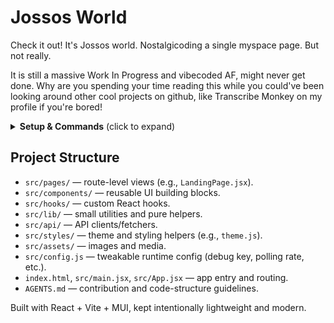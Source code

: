 # Jossos World

Check it out! It's Jossos world. Nostalgicoding a single myspace page. But not really.

It is still a massive Work In Progress and vibecoded AF, might never get done. Why are you spending your time reading this while you could've been looking around other cool projects on github, like Transcribe Monkey on my profile if you're bored!

<details>
<summary><strong>Setup & Commands</strong> (click to expand)</summary>

Prerequisites: Node 18+.

- Install (on filesystems that disallow symlinks, use the flag):

  ```bash
  npm install --no-bin-links
  ```

- Development server:

  ```bash
  npm run dev
  ```

- Tests:

  ```bash
  npm test
  ```

- Build:

  ```bash
  npm run build
  ```

- Deploy to GitHub Pages:
  1) Set `homepage` in `package.json` to `https://<username>.github.io/jossos-world`.
  2) Build and deploy:

  ```bash
  npm run deploy
  ```

  This publishes the `dist/` folder to the `gh-pages` branch.

</details>

## Project Structure

- `src/pages/` — route-level views (e.g., `LandingPage.jsx`).
- `src/components/` — reusable UI building blocks.
- `src/hooks/` — custom React hooks.
- `src/lib/` — small utilities and pure helpers.
- `src/api/` — API clients/fetchers.
- `src/styles/` — theme and styling helpers (e.g., `theme.js`).
- `src/assets/` — images and media.
- `src/config.js` — tweakable runtime config (debug key, polling rate, etc.).
- `index.html`, `src/main.jsx`, `src/App.jsx` — app entry and routing.
- `AGENTS.md` — contribution and code-structure guidelines.

Built with React + Vite + MUI, kept intentionally lightweight and modern.

